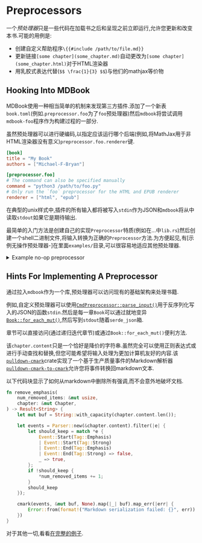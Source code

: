 # Preprocessors

一个*预处理器*只是一些代码在加载书之后和呈现之前立即运行,允许您更新和改变本书.可能的用例是:

-   创建自定义帮助程序`\{{#include /path/to/file.md}}`
-   更新链接`[some chapter](some_chapter.md)`自动更改为`[some chapter](some_chapter.html)`对于HTML渲染器
-   用乳胶式表达代替(`$$ \frac{1}{3} $$`)与他们的mathjax等价物

## Hooking Into MDBook

MDBook使用一种相当简单的机制来发现第三方插件.添加了一个新表`book.toml`(例如.`preprocessor.foo`为了`foo`预处理器)然后`mdbook`将尝试调用`mdbook-foo`程序作为构建过程的一部分.

虽然预处理器可以进行硬编码,以指定应该运行哪个后端(例如,将MathJax用于非HTML渲染器没有意义)`preprocessor.foo.renderer`键.

```toml
[book]
title = "My Book"
authors = ["Michael-F-Bryan"]

[preprocessor.foo]
# The command can also be specified manually
command = "python3 /path/to/foo.py"
# Only run the `foo` preprocessor for the HTML and EPUB renderer
renderer = ["html", "epub"]
```

在典型的unix样式中,插件的所有输入都将被写入`stdin`作为JSON和`mdbook`将从中读取`stdout`如果它是期待输出.

最简单的入门方法是创建自己的实现`Preprocessor`特质(例如在...中`lib.rs`)然后创建一个shell二进制文件,将输入转换为正确的`Preprocessor`方法.为方便起见,有[示例无操作预处理器-]在里面`examples/`目录,可以很容易地适应其他预处理器.

<details>
<summary>Example no-op preprocessor</summary>

```rust
// nop-preprocessors.rs

{{#include ../../../examples/nop-preprocessor.rs}}
```

</details>

## Hints For Implementing A Preprocessor

通过拉入`mdbook`作为一个库,预处理器可以访问现有的基础架构来处理书籍.

例如,自定义预处理器可以使用[`CmdPreprocessor::parse_input()`]用于反序列化写入的JSON的函数`stdin`.然后是每一章`Book`可以通过就地变异[`Book::for_each_mut()`],然后写到`stdout`随着`serde_json`箱.

章节可以直接访问(通过递归迭代章节)或通过`Book::for_each_mut()`便利方法.

该`chapter.content`只是一个恰好是降价的字符串.虽然完全可以使用正则表达式或进行手动查找和替换,但您可能希望将输入处理为更加计算机友好的内容.该[`pulldown-cmark`][pc]crate实现了一个基于生产质量事件的Markdown解析器[`pulldown-cmark-to-cmark`][pctc]允许您将事件转换回markdown文本.

以下代码块显示了如何从markdown中删除所有强调,而不会意外地破坏文档.

```rust
fn remove_emphasis(
    num_removed_items: &mut usize,
    chapter: &mut Chapter,
) -> Result<String> {
    let mut buf = String::with_capacity(chapter.content.len());

    let events = Parser::new(&chapter.content).filter(|e| {
        let should_keep = match *e {
            Event::Start(Tag::Emphasis)
            | Event::Start(Tag::Strong)
            | Event::End(Tag::Emphasis)
            | Event::End(Tag::Strong) => false,
            _ => true,
        };
        if !should_keep {
            *num_removed_items += 1;
        }
        should_keep
    });

    cmark(events, &mut buf, None).map(|_| buf).map_err(|err| {
        Error::from(format!("Markdown serialization failed: {}", err))
    })
}
```

对于其他一切,看看[在完整的例子][example].

[preprocessor-docs]: https://docs.rs/mdbook/latest/mdbook/preprocess/trait.Preprocessor.html

[pc]: https://crates.io/crates/pulldown-cmark

[pctc]: https://crates.io/crates/pulldown-cmark-to-cmark

[example]: https://github.com/rust-lang-nursery/mdBook/blob/master/examples/de-emphasize.rs

[an example no-op preprocessor]: https://github.com/rust-lang-nursery/mdBook/blob/master/examples/nop-preprocessor.rs

[`cmdpreprocessor::parse_input()`]: https://docs.rs/mdbook/latest/mdbook/preprocess/trait.Preprocessor.html#method.parse_input

[`book::for_each_mut()`]: https://docs.rs/mdbook/latest/mdbook/book/struct.Book.html#method.for_each_mut
